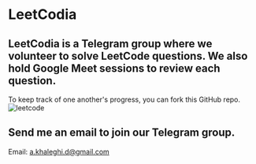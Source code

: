# LeetCodia
## LeetCodia is a Telegram group where we volunteer to solve LeetCode questions. We also hold Google Meet sessions to review each question.
To keep track of one another's progress, you can fork this GitHub repo.
![leetcode](https://github.com/amir-khaleghi/LeetCodia/assets/89293266/087fcf04-3ad2-4a08-a920-86fb3302331b)
## Send me an email to join our Telegram group.
Email: [a.khaleghi.d@gmail.com](mailto:a.khaleghi.d@gmail.com)
